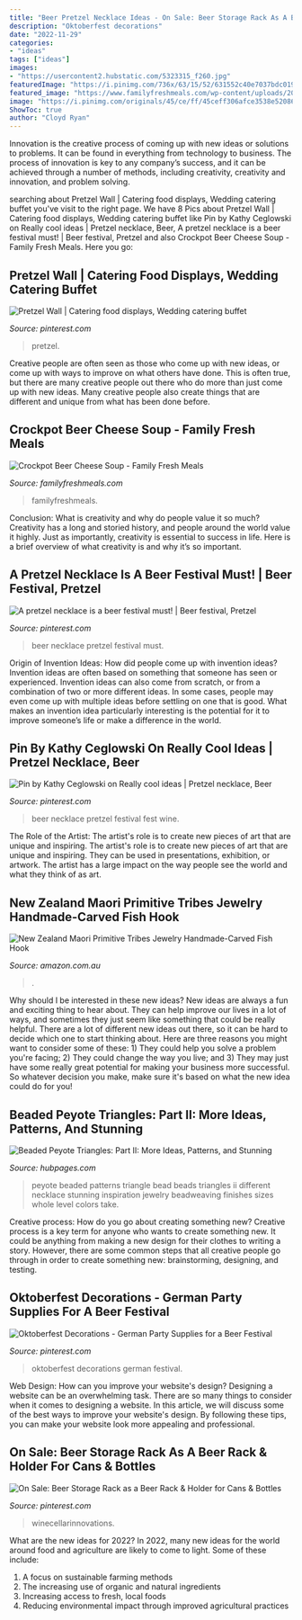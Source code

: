 ```yaml
---
title: "Beer Pretzel Necklace Ideas - On Sale: Beer Storage Rack As A Beer Rack &amp; Holder For Cans &amp; Bottles"
description: "Oktoberfest decorations"
date: "2022-11-29"
categories:
- "ideas"
tags: ["ideas"]
images:
- "https://usercontent2.hubstatic.com/5323315_f260.jpg"
featuredImage: "https://i.pinimg.com/736x/63/15/52/631552c40e7037bdc019ba2747a32247.jpg"
featured_image: "https://www.familyfreshmeals.com/wp-content/uploads/2014/01/Crockpot-Beer-Cheese-Soup-Dip-with-pretzel-roll1.png"
image: "https://i.pinimg.com/originals/45/ce/ff/45ceff306afce3538e52086ade54f177.jpg"
ShowToc: true
author: "Cloyd Ryan"
---
```



Innovation is the creative process of coming up with new ideas or solutions to problems. It can be found in everything from technology to business. The process of innovation is key to any company’s success, and it can be achieved through a number of methods, including creativity, creativity and innovation, and problem solving.

	

		
searching about Pretzel Wall | Catering food displays, Wedding catering buffet you've visit to the right page. We have 8 Pics about Pretzel Wall | Catering food displays, Wedding catering buffet like Pin by Kathy Ceglowski on Really cool ideas | Pretzel necklace, Beer, A pretzel necklace is a beer festival must! | Beer festival, Pretzel and also Crockpot Beer Cheese Soup - Family Fresh Meals. Here you go:
		
    
## Pretzel Wall | Catering Food Displays, Wedding Catering Buffet

<img loading=lazy src="https://i.pinimg.com/736x/93/ac/6f/93ac6f9ad53c535acad133e4acfa6e3c.jpg" onerror="this.onerror=null;this.src='https://tse2.mm.bing.net/th?id=OIP.73Jm9vlNxwoy4fhew0483AHaFj&amp;pid=15.1';" alt="Pretzel Wall | Catering food displays, Wedding catering buffet">

_Source: pinterest.com_

>pretzel. 

	

Creative people are often seen as those who come up with new ideas, or come up with ways to improve on what others have done. This is often true, but there are many creative people out there who do more than just come up with new ideas. Many creative people also create things that are different and unique from what has been done before.

    
## Crockpot Beer Cheese Soup - Family Fresh Meals

<img loading=lazy src="https://www.familyfreshmeals.com/wp-content/uploads/2014/01/Crockpot-Beer-Cheese-Soup-Dip-with-pretzel-roll1.png" onerror="this.onerror=null;this.src='https://tse4.mm.bing.net/th?id=OIP.DkC0CqWWaWTASiLMyAnIrAHaLH&amp;pid=15.1';" alt="Crockpot Beer Cheese Soup - Family Fresh Meals">

_Source: familyfreshmeals.com_

>familyfreshmeals. 

	

Conclusion: What is creativity and why do people value it so much?
Creativity has a long and storied history, and people around the world value it highly. Just as importantly, creativity is essential to success in life. Here is a brief overview of what creativity is and why it’s so important.

    
## A Pretzel Necklace Is A Beer Festival Must! | Beer Festival, Pretzel

<img loading=lazy src="https://i.pinimg.com/originals/45/ce/ff/45ceff306afce3538e52086ade54f177.jpg" onerror="this.onerror=null;this.src='https://tse1.mm.bing.net/th?id=OIP.y1HgawDRFidOtMvzhbv13gHaHa&amp;pid=15.1';" alt="A pretzel necklace is a beer festival must! | Beer festival, Pretzel">

_Source: pinterest.com_

>beer necklace pretzel festival must. 

	

Origin of Invention Ideas: How did people come up with invention ideas?
Invention ideas are often based on something that someone has seen or experienced. Invention ideas can also come from scratch, or from a combination of two or more different ideas. In some cases, people may even come up with multiple ideas before settling on one that is good. What makes an invention idea particularly interesting is the potential for it to improve someone’s life or make a difference in the world.

    
## Pin By Kathy Ceglowski On Really Cool Ideas | Pretzel Necklace, Beer

<img loading=lazy src="https://i.pinimg.com/originals/bb/ec/e0/bbece089c393da85ba8bd22f557d8ed3.jpg" onerror="this.onerror=null;this.src='https://tse4.mm.bing.net/th?id=OIP.tqz2RQS0Mf53rU4LJbGeOwHaHa&amp;pid=15.1';" alt="Pin by Kathy Ceglowski on Really cool ideas | Pretzel necklace, Beer">

_Source: pinterest.com_

>beer necklace pretzel festival fest wine. 

	

The Role of the Artist: The artist's role is to create new pieces of art that are unique and inspiring.
The artist's role is to create new pieces of art that are unique and inspiring. They can be used in presentations, exhibition, or artwork. The artist has a large impact on the way people see the world and what they think of as art.

    
## New Zealand Maori Primitive Tribes Jewelry Handmade-Carved Fish Hook

<img loading=lazy src="https://images-na.ssl-images-amazon.com/images/I/71wGhaOtkgL._AC_SL1000_.jpg" onerror="this.onerror=null;this.src='https://tse4.mm.bing.net/th?id=OIP.UP2RPFqKR90fEjLYg1juVQHaHa&amp;pid=15.1';" alt="New Zealand Maori Primitive Tribes Jewelry Handmade-Carved Fish Hook">

_Source: amazon.com.au_

>. 

	

Why should I be interested in these new ideas?
New ideas are always a fun and exciting thing to hear about. They can help improve our lives in a lot of ways, and sometimes they just seem like something that could be really helpful. There are a lot of different new ideas out there, so it can be hard to decide which one to start thinking about. Here are three reasons you might want to consider some of these: 1) They could help you solve a problem you're facing; 2) They could change the way you live; and 3) They may just have some really great potential for making your business more successful. So whatever decision you make, make sure it's based on what the new idea could do for you!

    
## Beaded Peyote Triangles: Part II: More Ideas, Patterns, And Stunning

<img loading=lazy src="https://usercontent2.hubstatic.com/5323315_f260.jpg" onerror="this.onerror=null;this.src='https://tse1.mm.bing.net/th?id=OIP.ov3-i-hCUAaeyb09x7DIrQHaFj&amp;pid=15.1';" alt="Beaded Peyote Triangles: Part II: More Ideas, Patterns, and Stunning">

_Source: hubpages.com_

>peyote beaded patterns triangle bead beads triangles ii different necklace stunning inspiration jewelry beadweaving finishes sizes whole level colors take. 

	

Creative process: How do you go about creating something new?
Creative process is a key term for anyone who wants to create something new. It could be anything from making a new design for their clothes to writing a story. However, there are some common steps that all creative people go through in order to create something new: brainstorming, designing, and testing.

    
## Oktoberfest Decorations - German Party Supplies For A Beer Festival

<img loading=lazy src="https://i.pinimg.com/736x/63/15/52/631552c40e7037bdc019ba2747a32247.jpg" onerror="this.onerror=null;this.src='https://tse1.mm.bing.net/th?id=OIP.AAYIhspqw1PkVLWvV8SPMgHaMp&amp;pid=15.1';" alt="Oktoberfest Decorations - German Party Supplies for a Beer Festival">

_Source: pinterest.com_

>oktoberfest decorations german festival. 

	

Web Design: How can you improve your website's design?
Designing a website can be an overwhelming task. There are so many things to consider when it comes to designing a website. In this article, we will discuss some of the best ways to improve your website's design. By following these tips, you can make your website look more appealing and professional.

    
## On Sale: Beer Storage Rack As A Beer Rack &amp; Holder For Cans &amp; Bottles

<img loading=lazy src="https://i.pinimg.com/originals/8f/66/bf/8f66bffc7e88ba810a0d4c792a49d856.jpg" onerror="this.onerror=null;this.src='https://tse2.mm.bing.net/th?id=OIP.WOUj8e4bkUobShhnrlaFPAHaJ-&amp;pid=15.1';" alt="On Sale: Beer Storage Rack as a Beer Rack &amp; Holder for Cans &amp; Bottles">

_Source: pinterest.com_

>winecellarinnovations. 

	

What are the new ideas for 2022?
In 2022, many new ideas for the world around food and agriculture are likely to come to light. Some of these include: 
1. A focus on sustainable farming methods 
2. The increasing use of organic and natural ingredients 
3. Increasing access to fresh, local foods 
4. Reducing environmental impact through improved agricultural practices 

